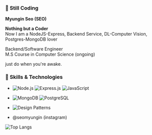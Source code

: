 ### 👋 Still Coding

<b>Myungin Seo (SEO) </b>
<br>
<p>
<b>Nothing but a Coder</b><br>
Now I am a NodeJS-Express, Backend Service, DL-Computer Vision, Postgres-MongoDB lover <br>

</p>
Backend/Software Engineer <br>
M.S Course in Computer Science (ongoing)

<br>

just do when you're awake.

### 💼 Skills & Technologies
- ![Node.js](https://img.shields.io/badge/Node.js-green) ![Express.js](https://img.shields.io/badge/Express.js-skyblue) ![JavaScript](https://img.shields.io/badge/JavaScript-yellow)
- ![MongoDB](https://img.shields.io/badge/MongoDB-brown) ![PostgreSQL](https://img.shields.io/badge/postgresql-blue) 
- ![Design Patterns](https://img.shields.io/badge/Design%20Patterns-pink)


- @seomyungin (instagram)


![Top Langs](https://github-readme-stats.vercel.app/api/top-langs/?username=smee6&layout=compact)

